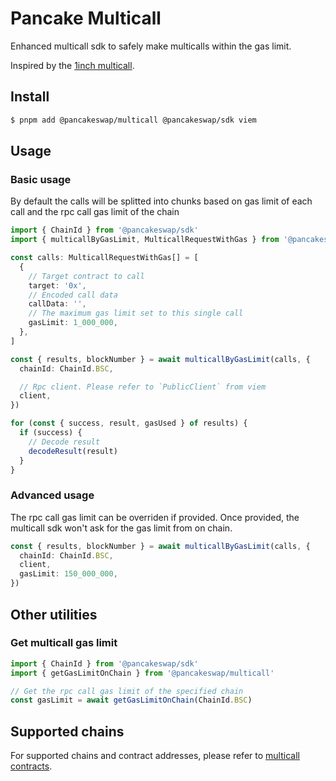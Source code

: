# Pancake Multicall

Enhanced multicall sdk to safely make multicalls within the gas limit.

Inspired by the [1inch multicall](https://github.com/1inch/multicall).

## Install

```bash
$ pnpm add @pancakeswap/multicall @pancakeswap/sdk viem
```

## Usage

### Basic usage

By default the calls will be splitted into chunks based on gas limit of each call and the rpc call gas limit of the chain

```typescript
import { ChainId } from '@pancakeswap/sdk'
import { multicallByGasLimit, MulticallRequestWithGas } from '@pancakeswap/multicall'

const calls: MulticallRequestWithGas[] = [
  {
    // Target contract to call
    target: '0x',
    // Encoded call data
    callData: '',
    // The maximum gas limit set to this single call
    gasLimit: 1_000_000,
  },
]

const { results, blockNumber } = await multicallByGasLimit(calls, {
  chainId: ChainId.BSC,

  // Rpc client. Please refer to `PublicClient` from viem
  client,
})

for (const { success, result, gasUsed } of results) {
  if (success) {
    // Decode result
    decodeResult(result)
  }
}
```

### Advanced usage

The rpc call gas limit can be overriden if provided. Once provided, the multicall sdk won't ask for the gas limit from on chain.

```typescript
const { results, blockNumber } = await multicallByGasLimit(calls, {
  chainId: ChainId.BSC,
  client,
  gasLimit: 150_000_000,
})
```

## Other utilities

### Get multicall gas limit

```typescript
import { ChainId } from '@pancakeswap/sdk'
import { getGasLimitOnChain } from '@pancakeswap/multicall'

// Get the rpc call gas limit of the specified chain
const gasLimit = await getGasLimitOnChain(ChainId.BSC)
```

## Supported chains

For supported chains and contract addresses, please refer to [multicall contracts](https://github.com/pancakeswap/pancake-frontend/blob/develop/packages/multicall/src/constants/contracts.ts).
